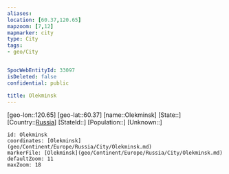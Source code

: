 ```yaml
---
aliases: 
location: [60.37,120.65]
mapzoom: [7,12] 
mapmarker: city 
type: City
tags:
- geo/City


SpocWebEntityId: 33097
isDeleted: false
confidential: public

title: Olekminsk
---
```

[geo-lon::120.65]
[geo-lat::60.37]
[name::Olekminsk]
[State::]
[Country::[Russia](geo/Continent/Europe/Russia.md)]
[StateId::]
[Population::]
[Unknown::]


```leaflet
id: Olekminsk
coordinates: [Olekminsk](geo/Continent/Europe/Russia/City/Olekminsk.md)
markerFile: [Olekminsk](geo/Continent/Europe/Russia/City/Olekminsk.md)
defaultZoom: 11 
maxZoom: 18
```


